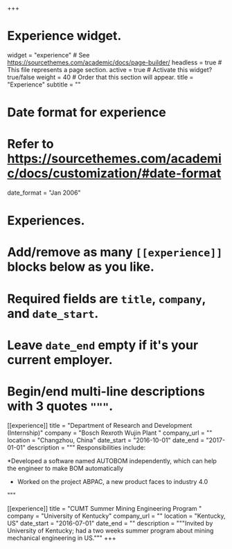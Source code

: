 +++
# Experience widget.
widget = "experience"  # See https://sourcethemes.com/academic/docs/page-builder/
headless = true  # This file represents a page section.
active = true  # Activate this widget? true/false
weight = 40  # Order that this section will appear.
title = "Experience"
subtitle = ""
# Date format for experience
#   Refer to https://sourcethemes.com/academic/docs/customization/#date-format
date_format = "Jan 2006"
# Experiences.
#   Add/remove as many `[[experience]]` blocks below as you like.
#   Required fields are `title`, `company`, and `date_start`.
#   Leave `date_end` empty if it's your current employer.
#   Begin/end multi-line descriptions with 3 quotes `"""`.
[[experience]]
  title = "Department of Research and Development (Internship)"
  company = "Bosch Rexroth Wujin Plant "
  company_url = ""
  location = "Changzhou, China"
  date_start = "2016-10-01"
  date_end = "2017-01-01"
  description = """
   Responsibilities include:

  *Developed a software named AUTOBOM independently, which can help the engineer to make BOM automatically 
  * Worked on the project ABPAC, a new product faces to industry 4.0

  """

[[experience]]
  title = "CUMT Summer Mining Engineering Program "
  company = "University of Kentucky"
  company_url = ""
  location = "Kentucky, US"
  date_start = "2016-07-01"
  date_end = ""
  description = """Invited by University of Kentucky; had a two weeks summer program about mining mechanical engineering in US."""
+++